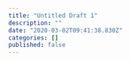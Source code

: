 ```yaml
---
title: "Untitled Draft 1"
description: ""
date: "2020-03-02T09:41:38.830Z"
categories: []
published: false
---
```



